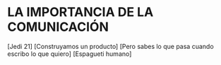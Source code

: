 # LA IMPORTANCIA DE LA COMUNICACIÓN


[Jedi 21]
[Construyamos un producto]
[Pero sabes lo que pasa cuando escribo lo que quiero]
[Espagueti humano]
